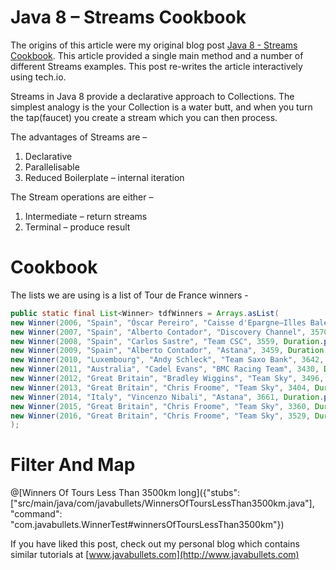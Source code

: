 # Java 8 – Streams Cookbook
 
The origins of this article were my original blog post [Java 8 - Streams Cookbook](https://www.javabullets.com/java-8-streams-cookbook/). This article provided a single main method and a number of different Streams examples. This post re-writes the article interactively using tech.io.

Streams in Java 8 provide a declarative approach to Collections. The simplest analogy is the your Collection is a water butt, and when you turn the tap(faucet) you create a stream which you can then process.

The advantages of Streams are – 

1. Declarative
2. Parallelisable
3. Reduced Boilerplate – internal iteration

The Stream operations are either –

1. Intermediate – return streams
2. Terminal – produce result

# Cookbook

The lists we are using is a list of Tour de France winners -

```java
public static final List<Winner> tdfWinners = Arrays.asList(
new Winner(2006, "Spain", "Óscar Pereiro", "Caisse d'Epargne–Illes Balears", 3657, Duration.parse("PT89H40M27S"), 8),
new Winner(2007, "Spain", "Alberto Contador", "Discovery Channel", 3570, Duration.parse("PT91H00M26S"), 4),
new Winner(2008, "Spain", "Carlos Sastre", "Team CSC", 3559, Duration.parse("PT87H52M52S"), 5),
new Winner(2009, "Spain", "Alberto Contador", "Astana", 3459, Duration.parse("PT85H48M35S"), 7),
new Winner(2010, "Luxembourg", "Andy Schleck", "Team Saxo Bank", 3642, Duration.parse("PT91H59M27S"), 12),
new Winner(2011, "Australia", "Cadel Evans", "BMC Racing Team", 3430, Duration.parse("PT86H12M22S"), 2),
new Winner(2012, "Great Britain", "Bradley Wiggins", "Team Sky", 3496, Duration.parse("PT87H34M47S"), 14),
new Winner(2013, "Great Britain", "Chris Froome", "Team Sky", 3404, Duration.parse("PT83H56M20S"), 14),
new Winner(2014, "Italy", "Vincenzo Nibali", "Astana", 3661, Duration.parse("PT89H59M06S"), 19),
new Winner(2015, "Great Britain", "Chris Froome", "Team Sky", 3360, Duration.parse("PT84H46M14S"), 16),
new Winner(2016, "Great Britain", "Chris Froome", "Team Sky", 3529, Duration.parse("PT89H04M48S"), 14 )
);
```

# Filter And Map

@[Winners Of Tours Less Than 3500km long]({"stubs": ["src/main/java/com/javabullets/WinnersOfToursLessThan3500km.java"], "command": "com.javabullets.WinnerTest#winnersOfToursLessThan3500km"})




If you have liked this post, check out my personal blog which contains similar tutorials at [www.javabullets.com](http://www.javabullets.com)
